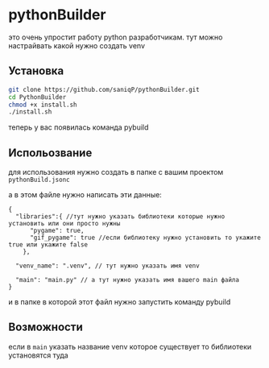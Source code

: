 # pythonBuilder

это очень упростит работу python разработчикам.
тут можно настрайвать какой нужно создать venv

## Установка

```zsh
git clone https://github.com/saniqP/pythonBuilder.git
cd PythonBuilder
chmod +x install.sh
./install.sh
```

теперь у вас появилась команда pybuild

## Испольозвание

для использования нужно создать в папке с вашим проектом `pythonBuild.jsonc`

а в этом файле нужно написать эти данные:

```jsonc
{
  "libraries":{ //тут нужно указать библиотеки которые нужно установить или они просто нужны
      "pygame": true,
      "gif_pygame": true //если библиотеку нужно установить то укажите true или укажите false
    },

  "venv_name": ".venv", // тут нужно указать имя venv

  "main": "main.py" // а тут нужно указать имя вашего main файла
}
```

и в папке в которой этот файл нужно запустить команду pybuild

## Возможности

если в `main` указать название venv которое существует то библиотеки установятся туда
